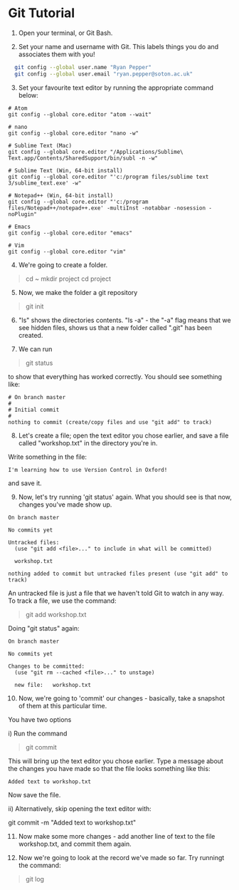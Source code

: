 # Git Tutorial

1) Open your terminal, or Git Bash.

2) Set your name and username with Git. This labels things you do and associates them with you!

```bash
  git config --global user.name "Ryan Pepper"
  git config --global user.email "ryan.pepper@soton.ac.uk"
```

3) Set your favourite text editor by running the appropriate command below:

```
# Atom   
git config --global core.editor "atom --wait"

# nano
git config --global core.editor "nano -w"

# Sublime Text (Mac) 
git config --global core.editor "/Applications/Sublime\ Text.app/Contents/SharedSupport/bin/subl -n -w"

# Sublime Text (Win, 64-bit install)
git config --global core.editor "'c:/program files/sublime text 3/sublime_text.exe' -w"

# Notepad++ (Win, 64-bit install)	
git config --global core.editor "'c:/program files/Notepad++/notepad++.exe' -multiInst -notabbar -nosession -noPlugin"

# Emacs
git config --global core.editor "emacs"

# Vim
git config --global core.editor "vim"
```

4) We're going to create a folder. 

> cd ~
> mkdir project
> cd project

5) Now, we make the folder a git repository

> git init

6) "ls" shows the directories contents. "ls -a" - the "-a" flag means that we see hidden files, shows us that a new folder called ".git" has been created.

7) We can run

> git status

to show that everything has worked correctly. You should see something like:

```
# On branch master
#
# Initial commit
#
nothing to commit (create/copy files and use "git add" to track)
```

8) Let's create a file; open the text editor you chose earlier, and save a file called "workshop.txt" in the directory you're in.

Write something in the file:

```
I'm learning how to use Version Control in Oxford!
```

and save it.

9) Now, let's try running 'git status' again. What you should see is that now, changes you've made show up.

```
On branch master

No commits yet

Untracked files:
  (use "git add <file>..." to include in what will be committed)

  workshop.txt

nothing added to commit but untracked files present (use "git add" to track)
```

An untracked file is just a file that we haven't told Git to watch in any way.
To track a file, we use the command:

> git add workshop.txt

Doing "git status" again:

```
On branch master

No commits yet

Changes to be committed:
  (use "git rm --cached <file>..." to unstage)

  new file:   workshop.txt
```

10) Now, we're going to 'commit' our changes - basically, take a snapshot of them at this particular time.

You have two options

i) Run the command

> git commit

This will bring up the text editor you chose earlier. Type a message about the changes you have made so that the file looks something like this:

```
Added text to workshop.txt
```

Now save the file.

ii) Alternatively, skip opening the text editor with:

git commit -m "Added text to workshop.txt"

11) Now make some more changes - add another line of text to the file workshop.txt, and commit them again.

12) Now we're going to look at the record we've made so far. Try runningt the command:

> git log









